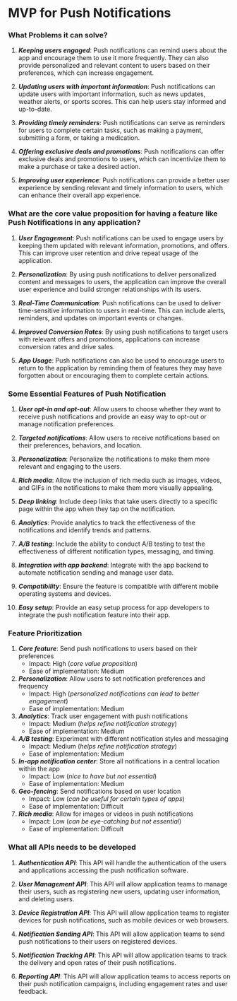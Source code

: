# MVP for Push Notifications

### What Problems it can solve?

1. ***Keeping users engaged***: Push notifications can remind users about the app and encourage them to use it more frequently. They can also provide personalized and relevant content to users based on their preferences, which can increase engagement.

2. ***Updating users with important information***: Push notifications can update users with important information, such as news updates, weather alerts, or sports scores. This can help users stay informed and up-to-date.

3. ***Providing timely reminders***: Push notifications can serve as reminders for users to complete certain tasks, such as making a payment, submitting a form, or taking a medication.

4. ***Offering exclusive deals and promotions***: Push notifications can offer exclusive deals and promotions to users, which can incentivize them to make a purchase or take a desired action.

5. ***Improving user experience***: Push notifications can provide a better user experience by sending relevant and timely information to users, which can enhance their overall app experience.

### What are the core value proposition for having a feature like Push Notifications in any application?

1. ***User Engagement***: Push notifications can be used to engage users by keeping them updated with relevant information, promotions, and offers. This can improve user retention and drive repeat usage of the application.

2. ***Personalization***: By using push notifications to deliver personalized content and messages to users, the application can improve the overall user experience and build stronger relationships with its users.

3. ***Real-Time Communication***: Push notifications can be used to deliver time-sensitive information to users in real-time. This can include alerts, reminders, and updates on important events or changes.

4. ***Improved Conversion Rates***: By using push notifications to target users with relevant offers and promotions, applications can increase conversion rates and drive sales.

5. ***App Usage***: Push notifications can also be used to encourage users to return to the application by reminding them of features they may have forgotten about or encouraging them to complete certain actions.

### Some Essential Features of Push Notification

1. ***User opt-in and opt-out***: Allow users to choose whether they want to receive push notifications and provide an easy way to opt-out or manage notification preferences.

2. ***Targeted notifications***: Allow users to receive notifications based on their preferences, behaviors, and location.

3. ***Personalization***: Personalize the notifications to make them more relevant and engaging to the users.

4. ***Rich media***: Allow the inclusion of rich media such as images, videos, and GIFs in the notifications to make them more visually appealing.

5. ***Deep linking***: Include deep links that take users directly to a specific page within the app when they tap on the notification.

6. ***Analytics***: Provide analytics to track the effectiveness of the notifications and identify trends and patterns.

7. ***A/B testing***: Include the ability to conduct A/B testing to test the effectiveness of different notification types, messaging, and timing.

8. ***Integration with app backend***: Integrate with the app backend to automate notification sending and manage user data.

9. ***Compatibility***: Ensure the feature is compatible with different mobile operating systems and devices.

10. ***Easy setup***: Provide an easy setup process for app developers to integrate the push notification feature into their app.

### Feature Prioritization

1. ***Core feature***: Send push notifications to users based on their preferences
   - Impact: High (*core value proposition*)
   - Ease of implementation: Medium
2. ***Personalization***: Allow users to set notification preferences and frequency
   - Impact: High (*personalized notifications can lead to better engagement*)
   - Ease of implementation: Medium
3. ***Analytics***: Track user engagement with push notifications
   - Impact: Medium (*helps refine notification strategy*)
   - Ease of implementation: Medium
4. ***A/B testing***: Experiment with different notification styles and messaging
   - Impact: Medium (*helps refine notification strategy*)
   - Ease of implementation: Medium
5. ***In-app notification center***: Store all notifications in a central location within the app
   - Impact: Low (*nice to have but not essential*)
   - Ease of implementation: Medium
6. ***Geo-fencing***: Send notifications based on user location
   - Impact: Low (*can be useful for certain types of apps*)
   - Ease of implementation: Difficult
7. ***Rich media***: Allow for images or videos in push notifications
   - Impact: Low (*can be eye-catching but not essential*)
   - Ease of implementation: Difficult

### What all APIs needs to be developed

1. ***Authentication API***: This API will handle the authentication of the users and applications accessing the push notification software.

2. ***User Management API***: This API will allow application teams to manage their users, such as registering new users, updating user information, and deleting users.

3. ***Device Registration API***: This API will allow application teams to register devices for push notifications, such as mobile devices or web browsers.

4. ***Notification Sending API***: This API will allow application teams to send push notifications to their users on registered devices.

5. ***Notification Tracking API***: This API will allow application teams to track the delivery and open rates of their push notifications.

6. ***Reporting API***: This API will allow application teams to access reports on their push notification campaigns, including engagement rates and user feedback.
